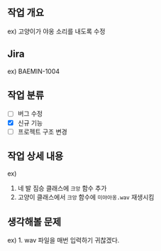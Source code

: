 ## 작업 개요

ex) 고양이가 야옹 소리를 내도록 수정

## Jira

ex) BAEMIN-1004

## 작업 분류

- [ ] 버그 수정
- [x] 신규 기능
- [ ] 프로젝트 구조 변경

## 작업 상세 내용

ex)

1. 네 발 짐승 클래스에 `크앙` 함수 추가
2. 고양이 클래스에서 `크앙` 함수에 `미야아옹.wav` 재생시킴

## 생각해볼 문제

ex) 1. wav 파일을 매번 입력하기 귀찮겠다.
